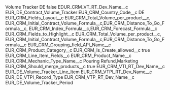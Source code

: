 <?xml version="1.0" encoding="UTF-8"?>
<CustomMetadata xmlns="http://soap.sforce.com/2006/04/metadata" xmlns:xsi="http://www.w3.org/2001/XMLSchema-instance" xmlns:xsd="http://www.w3.org/2001/XMLSchema">
    <label>Volume Tracker DE</label>
    <protected>false</protected>
    <values>
        <field>EDUR_CRM_VT_RT_Dev_Name__c</field>
        <value xsi:type="xsd:string">EUR_DE_Contract_Volume_Tracker</value>
    </values>
    <values>
        <field>EUR_CRM_Country_Code__c</field>
        <value xsi:type="xsd:string">DE</value>
    </values>
    <values>
        <field>EUR_CRM_Fields_Layout__c</field>
        <value xsi:type="xsd:string">EUR_CRM_Total_Volume_per_product__c, EUR_CRM_Initial_Contract_Volume_Formula__c,EUR_CRM_Distance_To_Go_Formula__c, EUR_CRM_Index_Formula__c,EUR_CRM_Forecast_Formula__c</value>
    </values>
    <values>
        <field>EUR_CRM_Fields_to_Highlight__c</field>
        <value xsi:type="xsd:string">EUR_CRM_Total_Volume_per_product__c, EUR_CRM_Initial_Contract_Volume_Formula__c,EUR_CRM_Distance_To_Go_Formula__c</value>
    </values>
    <values>
        <field>EUR_CRM_Grouping_field_API_Name__c</field>
        <value xsi:type="xsd:string">EUR_CRM_Product_Category__c</value>
    </values>
    <values>
        <field>EUR_CRM_Is_Create_allowed__c</field>
        <value xsi:type="xsd:boolean">true</value>
    </values>
    <values>
        <field>EUR_CRM_Line_Item_Fields__c</field>
        <value xsi:type="xsd:string">EUR_CRM_Product_Name__c</value>
    </values>
    <values>
        <field>EUR_CRM_Mechanic_Type_Name__c</field>
        <value xsi:type="xsd:string">Pouring Refund,Marketing</value>
    </values>
    <values>
        <field>EUR_CRM_Should_merge_products__c</field>
        <value xsi:type="xsd:boolean">true</value>
    </values>
    <values>
        <field>EUR_CRM_VTI_RT_Dev_Name__c</field>
        <value xsi:type="xsd:string">EUR_DE_Volume_Tracker_Line_Item</value>
    </values>
    <values>
        <field>EUR_CRM_VTPI_RT_Dev_Name__c</field>
        <value xsi:type="xsd:string">EUR_DE_VTPI_Record_Type</value>
    </values>
    <values>
        <field>EUR_CRM_VTP_RT_Dev_Name__c</field>
        <value xsi:type="xsd:string">EUR_DE_Volume_Tracker_Period</value>
    </values>
</CustomMetadata>
